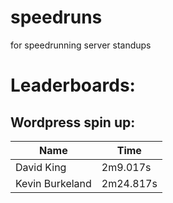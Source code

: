 # speedruns
for speedrunning server standups

# Leaderboards:
## Wordpress spin up:
|     Name      |     Time     |
|---------------|--------------|
|David King     |2m9.017s      |
|Kevin Burkeland|2m24.817s     |
